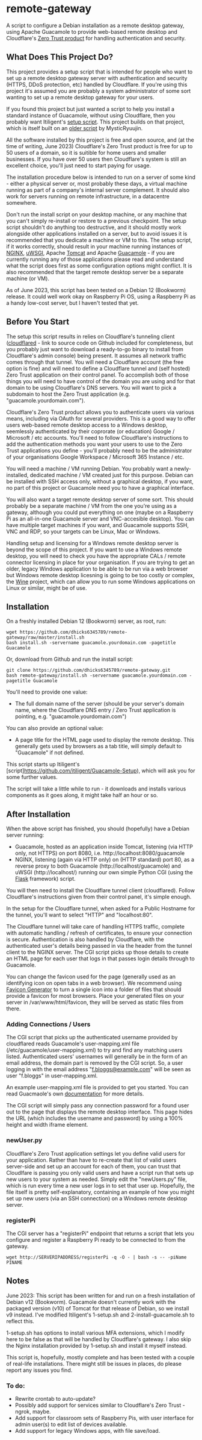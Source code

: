 # remote-gateway

A script to configure a Debian installation as a remote desktop gateway, using Apache Guacamole to provide web-based remote desktop and Cloudflare's [Zero Trust product](https://www.cloudflare.com/en-gb/products/zero-trust/) for handling authentication and security.

## What Does This Project Do?
This project provides a setup script that is intended for people who want to set up a remote desktop gateway server with authentication and security (HTTPS, DDoS protection, etc) handled by Cloudflare. If you're using this project it's assumed you are probably a system administrator of some sort wanting to set up a remote desktop gateway for your users.

If you found this project but just wanted a script to help you install a standard instance of Guacamole, without using Cloudflare, then you probably want Itiligent's [setup script](https://github.com/itiligent/Guacamole-Setup). This project builds on that project, which is itself built on an [older script](https://github.com/MysticRyuujin/guac-install) by MysticRyuujin.

All the software installed by this project is free and open source, and (at the time of writing, June 2023) Cloudflare's Zero Trust product is free for up to 50 users of a domain, so it is suitible for home users and smaller businesses. If you have over 50 users then Cloudflare's system is still an excellent choice, you'll just need to start paying for usage.

The installation procedure below is intended to run on a server of some kind - either a physical server or, most probably these days, a virtual machine running as part of a company's internal server complement. It should also work for servers running on remote infrastructure, in a datacentre somewhere.

Don't run the install script on your desktop machine, or any machine that you can't simply re-install or restore to a previous checkpoint. The setup script shouldn't do anything too destructive, and it should mostly work alongside other applications installed on a server, but to avoid issues it is recommended that you dedicate a machine or VM to this. The setup script, if it works correctly, should result in your machine running instances of [NGINX](https://www.nginx.com/), [uWSGI](https://uwsgi-docs.readthedocs.io/en/latest/), Apache [Tomcat](https://tomcat.apache.org/) and Apache [Guacamole](https://guacamole.apache.org/) - if you are currently running any of those applications please read and understand what the script does first as some configuration options might conflict. It is also recommended that the target remote desktop server be a separate machine (or VM).

As of June 2023, this script has been tested on a Debian 12 (Bookworm) release. It could well work okay on Raspberry Pi OS, using a Raspberry Pi as a handy low-cost server, but I haven't tested that yet.

## Before You Start
The setup this script results in relies on Cloudflare's tunneling client ([cloudflared](https://github.com/cloudflare/cloudflared) - link to source code on Github included for completeness, but you probably just want to download a ready-to-go binary to install from Cloudflare's admin console) being present. It assumes all network traffic comes through that tunnel. You will need a Cloudflare account (the free option is fine) and will need to define a Cloudflare tunnel and (self hosted) Zero Trust application on their control panel. To accomplish both of those things you will need to have control of the domain you are using and for that domain to be using Cloudflare's DNS servers. You will want to pick a subdomain to host the Zero Trust application (e.g. "guacamole.yourdomain.com").

Cloudflare's Zero Trust product allows you to authenticate users via various means, including via OAuth for several providers. This is a good way to offer users web-based remote desktop access to a Windows desktop, seemlessly authenticated by their coprorate (or education) Google / Microsoft / etc accounts. You'll need to follow Cloudflare's instructions to add the authentication methods you want your users to use to the Zero Trust applications you define - you'll probably need to be the administrator of your organisations Google Workspace / Microsoft 365 Instance / etc.

You will need a machine / VM running Debian. You probably want a newly-installed, dedicated machine / VM created just for this purpose. Debian can be installed with SSH access only, without a graphical desktop, if you want, no part of this project or Guacamole need you to have a graphical interface.

You will also want a target remote desktop server of some sort. This should probably be a separate machine / VM from the one you're using as a gateway, although you could put everything on one (maybe on a Raspberry Pi as an all-in-one Guacamole server and VNC-accesible desktop). You can have multiple target machines if you want, and Guacamole supports SSH, VNC and RDP, so your targets can be Linux, Mac or Windows.

Handling setup and licensing for a Windows remote desktop server is beyond the scope of this project. If you want to use a Windows remote desktop, you will need to check you have the appropriate CALs / remote connector licensing in place for your organisation. If you are trying to get an older, legacy Windows application to be able to be run via a web browser but Windows remote desktop licesning is going to be too costly or complex, the [Wine](https://www.winehq.org/) project, which can allow you to run some Windows applications on Linux or similar, might be of use.

## Installation
On a freshly installed Debian 12 (Bookworm) server, as root, run:
```
wget https://github.com/dhicks6345789/remote-gateway/raw/master/install.sh
bash install.sh -servername guacamole.yourdomain.com -pagetitle Guacamole
```
Or, download from Github and run the install script:
```
git clone https://github.com/dhicks6345789/remote-gateway.git
bash remote-gateway/install.sh -servername guacamole.yourdomain.com -pagetitle Guacamole
```
You'll need to provide one value:
- The full domain name of the server (should be your server's domain name, where the Cloudflare DNS entry / Zero Trust application is pointing, e.g. "guacamole.yourdomain.com")

You can also provide an optional value:
- A page title for the HTML page used to display the remote desktop. This generally gets used by browsers as a tab title, will simply default to "Guacamole" if not defined.

This script starts up Itiligent's [script]https://github.com/itiligent/Guacamole-Setup), which will ask you for some further values.

The script will take a little while to run - it downloads and installs various components as it goes along, it might take half an hour or so.

## After Installation
When the above script has finished, you should (hopefully) have a Debian server running:
 - Guacamole, hosted as an application inside Tomcat, listening (via HTTP only, not HTTPS) on port 8080, i.e. http://localhost:8080/guacamole
 - NGINX, listening (again via HTTP only) on (HTTP standard) port 80, as a reverse proxy to both Guacamole (http://localhost/guacamole) and uWSGI (http://localhost/) running our own simple Python CGI (using the [Flask](https://flask.palletsprojects.com) framework) script.

You will then need to install the Cloudflare tunnel client (cloudflared). Follow Cloudflare's instructions given from their control panel, it's simple enough.

In the setup for the Cloudflare tunnel, when asked for a Public Hostname for the tunnel, you'll want to select "HTTP" and "localhost:80".

The Cloudflare tunnel will take care of handling HTTPS traffic, complete with automatic handling / refresh of certificates, to ensure your connection is secure. Authentication is also handled by Cloudflare, with the authenticated user's details being passed in via the header from the tunnel client to the NGINX server. The CGI script picks up those details to create an HTML page for each user that logs in that passes login details through to Guacamole.

You can change the favicon used for the page (generally used as an identifying icon on open tabs in a web browser). We recommend using [Favicon Generator](https://realfavicongenerator.net/) to turn a single icon into a folder of files that should provide a favicon for most browsers. Place your generated files on your server in /var/www/html/favicon, they will be served as static files from there.

### Adding Connections / Users
The CGI script that picks up the authenticated username provided by cloudflared reads Guacamole's user-mapping.xml file (/etc/guacamole/user-mapping.xml) to try and find any matching users listed. Authenticated users' usernames will generally be in the form of an email address, the domain part is removed by the CGI script. So, a user logging in with the email address "f.bloggs@example.com" will be seen as user "f.bloggs" in user-mapping.xml.

An example user-mapping.xml file is provided to get you started. You can read Guacmaole's own [documentation](https://guacamole.apache.org/doc/gug/configuring-guacamole.html) for more details.

The CGI script will simply pass any connection password for a found user out to the page that displays the remote desktop interface. This page hides the URL (which includes the username and password) by using a 100% height and width iframe element.

### newUser.py
Cloudflare's Zero Trust application settings let you define valid users for your application. Rather than have to re-create that list of valid users server-side and set up an account for each of them, you can trust that Cloudlfare is passing you only valid users and have a script run that sets up new users to your system as needed. Simply edit the "newUsers.py" file, which is run every time a new user logs in to set that user up. Hopefully, the file itself is pretty self-explanatory, containing an example of how you might set up new users (via an SSH connection) on a Windows remote desktop server.

### registerPi
The CGI server has a "registerPi" endpoint that returns a script that lets you configure and register a Raspberry Pi ready to be connected to from the gateway.
```
wget http://SERVERIPADDRESS/registerPi -q -O - | bash -s -- -piName PINAME
```

## Notes
June 2023: This script has been written for and run on a fresh installation of Debian v12 (Bookworm). Guacamole doesn't currently work with the packaged version (v10) of Tomcat for that release of Debian, so we install v9 instead. I've modified Itiligent's 1-setup.sh and 2-install-guacamole.sh to reflect this.

1-setup.sh has options to install various MFA extensions, which I modify here to be false as that will be handled by Cloudflare's gateway. I also skip the Nginx installation provided by 1-setup.sh and install it myself instead.

This script is, hopefully, mostly complete and has been tested with a couple of real-life installations. There might still be issues in places, do please report any issues you find.

### To do:
- Rewrite crontab to auto-update?
- Possibly add support for services similar to Cloudflare's Zero Trust - ngrok, maybe.
- Add support for classroom sets of Raspberry Pis, with user interface for admin user(s) to edit list of devices available.
- Add support for legacy Windows apps, with file save/load.
